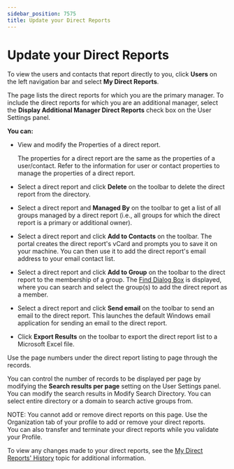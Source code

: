 ```yaml
---
sidebar_position: 7575
title: Update your Direct Reports
---
```


# Update your Direct Reports

To view the users and contacts that report directly to you, click **Users** on the left navigation bar and select **My Direct Reports**.

The page lists the direct reports for which you are the primary manager. To include the direct reports for which you are an additional manager, select the **Display Additional Manager Direct Reports** check box on the User Settings panel.

**You can:**

* View and modify the Properties of a direct report.

  The properties for a direct report are the same as the properties of a user/contact. Refer to the information for user or contact properties to manage the properties of a direct report.
* Select a direct report and click **Delete** on the toolbar to delete the direct report from the directory.
* Select a direct report and **Managed By** on the toolbar to get a list of all groups managed by a direct report (i.e., all groups for which the direct report is a primary or additional
  owner).
* Select a direct report and click **Add to Contacts** on the toolbar. The portal creates the direct report's vCard and prompts you to save it on your machine. You can then use it to add the direct report's email address to
  your email contact list.
* Select a direct report and click **Add to Group** on the toolbar to the direct report to the membership of a group. The [Find Dialog Box](../../Search/Find "Find dialog box") is displayed, where you can search and select
  the group(s) to add the direct report as a member.
* Select a direct report and click **Send email** on the toolbar to send an email to the direct report. This launches the default Windows email application for sending an email to the direct report.
* Click **Export Results** on the toolbar to export the direct report list to a Microsoft Excel file.

Use the page numbers under the direct report listing to page through the records.

You can control the number of records to be displayed per page by modifying the **Search results per page** setting on the User Settings panel. You can modify the search results in Modify Search Directory. You can select entire directory or a domain to search active groups from.

NOTE: You cannot add or remove direct reports on this page. Use the Organization tab of your profile to add or remove your direct reports.  
You can also transfer and terminate your direct reports while you
validate your Profile.

To view any changes made to your direct reports, see the [My Direct Reports' History](../../History/MyDirectReport "My Direct Reports' History") topic for additional information.